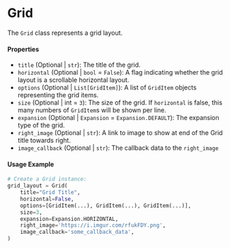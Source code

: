 # Grid

The `Grid` class represents a grid layout.

#### Properties

- `title` (Optional | `str`): The title of the grid.
- `horizontal` (Optional | `bool` = `False`): A flag indicating whether the grid layout is a scrollable horizontal layout.
- `options` (Optional | `List[GridItem]`): A list of `GridItem` objects representing the grid items.
- `size` (Optional | int = `3`): The size of the grid. If `horizontal` is false, this many numbers of `GridItem`s will be shown per line.
- `expansion` (Optional | `Expansion` = `Expansion.DEFAULT`): The expansion type of the grid.
- `right_image` (Optional | `str`): A link to image to show at end of the Grid title towards right.
- `image_callback` (Optional | `str`): The callback data to the `right_image`

#### Usage Example

```python
# Create a Grid instance:
grid_layout = Grid(
    title="Grid Title",
    horizontal=False,
    options=[GridItem(...), GridItem(...), GridItem(...)],
    size=3,
    expansion=Expansion.HORIZONTAL,
    right_image='https://i.imgur.com/rfukFDY.png',
    image_callback='some_callback_data',
)
```